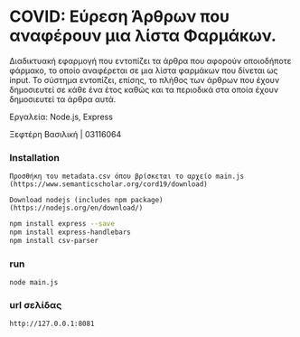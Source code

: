 # COVID:  Εύρεση Άρθρων που αναφέρουν μια λίστα Φαρμάκων. 

Διαδικτυακή εφαρμογή που εντοπίζει τα άρθρα που αφορούν οποιοδήποτε φάρμακο, το οποίο αναφέρεται σε μια λίστα φαρμάκων που δίνεται ως input. Το σύστημα εντοπίζει, επίσης, το πλήθος των άρθρων που έχουν δημοσιευτεί σε κάθε ένα έτος καθώς και τα περιοδικά στα οποία έχουν δημοσιευτεί τα άρθρα αυτά.

Εργαλεία: Node.js, Express

Ξεφτέρη Βασιλική | 03116064

### Installation
`Προσθήκη του metadata.csv όπου βρίσκεται το αρχείο main.js (https://www.semanticscholar.org/cord19/download)`

`Download nodejs (includes npm package) (https://nodejs.org/en/download/)`

```bash
npm install express --save
npm install express-handlebars
npm install csv-parser
```

### run
`node main.js`

### url σελίδας 
`http://127.0.0.1:8081`
